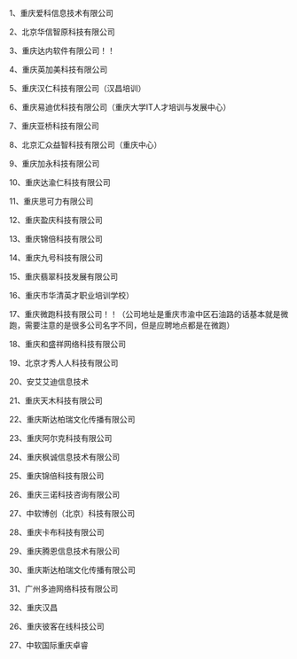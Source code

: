 1、重庆爱科信息技术有限公司

2、北京华信智原科技有限公司

3、重庆达内软件有限公司！！

4、重庆英加美科技有限公司

5、重庆汉仁科技有限公司（汉昌培训）

6、重庆易迪优科技有限公司（重庆大学IT人才培训与发展中心）

7、重庆亚桥科技有限公司

8、北京汇众益智科技有限公司（重庆中心）

9、重庆加永科技有限公司

10、重庆达渝仁科技有限公司

11、重庆思可力有限公司

12、重庆盈庆科技有限公司

13、重庆锦倍科技有限公司

14、重庆九号科技有限公司

15、重庆翡翠科技发展有限公司

16、重庆市华清英才职业培训学校）

17、重庆微跑科技有限公司！！（公司地址是重庆市渝中区石油路的话基本就是微跑，需要注意的是很多公司名字不同，但是应聘地点都是在微跑）

18、重庆和盛祥网络科技有限公司 

19、北京才秀人人科技有限公司

20、安艾艾迪信息技术

21、重庆天木科技有限公司

22、重庆斯达柏瑞文化传播有限公司

23、重庆阿尔克科技有限公司

24、重庆枫诚信息技术有限公司

25、重庆锦倍科技有限公司

26、重庆三诺科技咨询有限公司

27、中软博创（北京）科技有限公司

28、重庆卡布科技有限公司

29、重庆腾恩信息技术有限公司

30、重庆斯达柏瑞文化传播有限公司

31、广州多迪网络科技有限公司

32、重庆汉昌

26、重庆彼客在线科技公司

27、中软国际重庆卓睿



